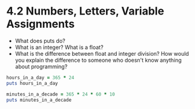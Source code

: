 # 4.2 Numbers, Letters, Variable Assignments

* What does puts do?
* What is an integer? What is a float?
* What is the difference between float and integer division? How would you explain the difference to someone who doesn't know anything about programming?

```ruby
hours_in_a_day = 365 * 24
puts hours_in_a_day
```

```ruby
minutes_in_a_decade = 365 * 24 * 60 * 10
puts minutes_in_a_decade
```